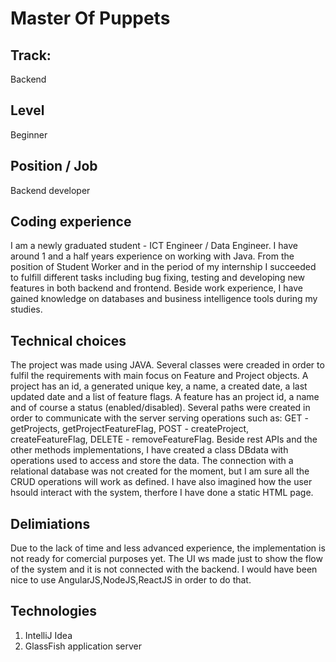 # Master Of Puppets

## Track: 
Backend

## Level
Beginner

## Position / Job 
Backend developer 

## Coding experience
I am a newly graduated student - ICT Engineer / Data Engineer. I have around 1 and a half years experience on working with Java. From the position of Student Worker and in the period of my internship I succeeded to fulfill different tasks including bug fixing, testing and developing new features in both backend and frontend. Beside work experience, I have gained knowledge on databases and business intelligence tools during my studies. 

## Technical choices

The project was made using JAVA. Several classes were creaded in order to fulfil the requirements with main focus on Feature and Project objects. A project has an id, a generated unique key, a name, a created date, a last updated date and a list of feature flags. A feature has an project id, a name and of course a status (enabled/disabled). Several paths were created in order to communicate with the server serving operations such as: GET - getProjects, getProjectFeatureFlag, POST - createProject, createFeatureFlag, DELETE - removeFeatureFlag.  Beside rest APIs and the other methods implementations, I have created a class DBdata with operations used to access and store the data. The connection with a relational database was not created for the moment, but I am sure all the CRUD operations will work as defined.  I have also imagined how the user hsould interact with the system, therfore I have done a static HTML page.

## Delimiations

Due to the lack of time and less advanced experience, the implementation is not ready for comercial purposes yet. The UI ws made just to show the flow of the system and it is not connected with the backend. I would have been nice to use AngularJS,NodeJS,ReactJS in order to do that. 


## Technologies

1. IntelliJ Idea
2. GlassFish application server



